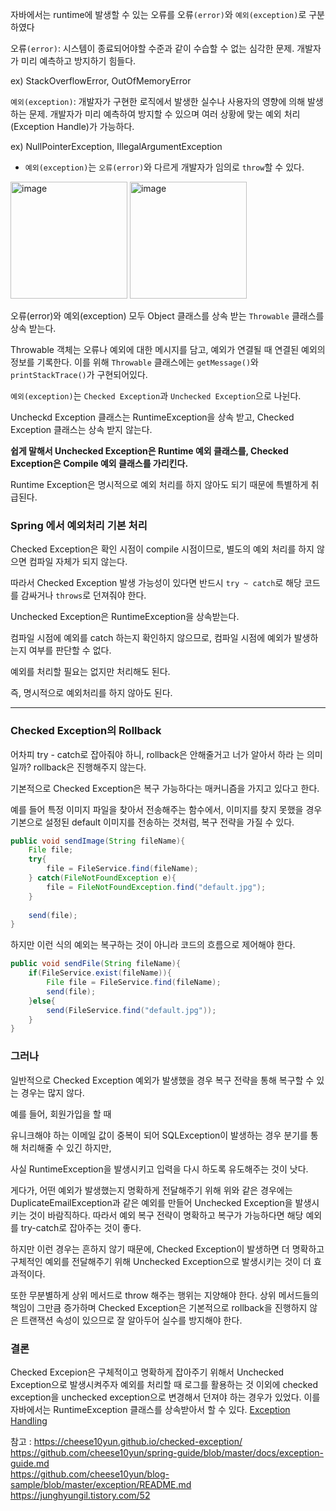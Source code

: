 자바에서는 runtime에 발생할 수 있는 오류를 오류`(error)`와 `예외(exception)`로 구분하였다 

오류`(error)`: 시스템이 종료되어야할 수준과 같이 수습할 수 없는 심각한 문제. 개발자가 미리 예측하고 방지하기 힘들다.

ex) StackOverflowError, OutOfMemoryError

`예외(exception)`: 개발자가 구현한 로직에서 발생한 실수나 사용자의 영향에 의해 발생하는 문제. 개발자가 미리 예측하여 방지할 수 있으며 여러 상황에 맞는 예외 처리(Exception Handle)가 가능하다.

ex) NullPointerException, IllegalArgumentException

- `예외(exception)`는 `오류(error)`와 다르게 개발자가 임의로 `throw`할 수 있다.

<img width="187" alt="image" src="https://github.com/2eungwoo/TIL/assets/89715722/1edd3876-8cd6-4849-b6ab-8a1d465b6ee1"> <img width="187" alt="image" src="https://github.com/2eungwoo/TIL/assets/89715722/c3b12195-a48c-481f-a63d-1ed45d873539">



오류(error)와 예외(exception) 모두 Object 클래스를 상속 받는 `Throwable` 클래스를 상속 받는다.

Throwable 객체는 오류나 예외에 대한 메시지를 담고, 예외가 연결될 때 연결된 예외의 정보를 기록한다. 이를 위해 `Throwable` 클래스에는 `getMessage()`와 `printStackTrace()`가 구현되어있다.

`예외(exception)`는 `Checked Exception`과 `Unchecked Exception`으로 나뉜다.

Uncheckd Exception 클래스는 RuntimeException을 상속 받고, Checked Exception 클래스는 상속 받지 않는다.

**쉽게 말해서 Unchecked Exception은 Runtime 예외 클래스를, Checked Exception은 Compile 예외 클래스를 가리킨다.**

Runtime Exception은 명시적으로 예외 처리를 하지 않아도 되기 때문에 특별하게 취급된다.

### Spring 에서 예외처리 기본 처리
<!-- |  | Unchecked Exception | Checked Exception |
| --- | --- | --- |
| 확인 시점 | Runtime 시점 | Compile 시점 |
| 처리 여부 | 명시적으로 하지 않아도 됨 | 반드시 예외 처리 필요 |
| 트랜잭션 처리 | rollback 진행 | rollback 안됨 |
| 종류 | NullPointerException, ArithmeticException 등 | IOException, SQLException 등 | -->

Checked Exception은 확인 시점이 compile 시점이므로, 별도의 예외 처리를 하지 않으면 컴파일 자체가 되지 않는다.

따라서 Checked Exception 발생 가능성이 있다면 반드시 `try ~ catch`로 해당 코드를 감싸거나 `throws`로 던져줘야 한다.

Unchecked Exception은 RuntimeException을 상속받는다.

컴파일 시점에 예외를 catch 하는지 확인하지 않으므로, 컴파일 시점에 예외가 발생하는지 여부를 판단할 수 없다.

예외를 처리할 필요는 없지만 처리해도 된다.

즉, 명시적으로 예외처리를 하지 않아도 된다.

---

### Checked Exception의 Rollback

어차피 try - catch로 잡아줘야 하니, rollback은 안해줄거고 너가 알아서 하라 는 의미일까? rollback은 진행해주지 않는다.

기본적으로 Checked Exception은 복구 가능하다는 매커니즘을 가지고 있다고 한다.

예를 들어 특정 이미지 파일을 찾아서 전송해주는 함수에서, 이미지를 찾지 못했을 경우 기본으로 설정된 default 이미지를 전송하는 것처럼, 복구 전략을 가질 수 있다.

```java
public void sendImage(String fileName){
	File file;
	try{
		file = FileService.find(fileName);
	} catch(FileNotFoundException e){
		file = FileNotFoundException.find("default.jpg");
	}
	
	send(file);
}
```

하지만 이런 식의 예외는 복구하는 것이 아니라 코드의 흐름으로 제어해야 한다.

```java
public void sendFile(String fileName){
	if(FileService.exist(fileName)){
		File file = FileService.find(fileName);
		send(file);
	}else{
		send(FileService.find("default.jpg"));
	}
}
```

### 그러나

일반적으로 Checked Exception 예외가 발생했을 경우 복구 전략을 통해 복구할 수 있는 경우는 많지 않다.

예를 들어, 회원가입을 할 때

유니크해야 하는 이메일 값이 중복이 되어 SQLException이 발생하는 경우 분기를 통해 처리해줄 수 있긴 하지만,

사실 RuntimeException을 발생시키고 입력을 다시 하도록 유도해주는 것이 낫다.

게다가, 어떤 예외가 발생했는지 명확하게 전달해주기 위해 위와 같은 경우에는 DuplicateEmailException과 같은 예외를 만들어 Unchecked Exception을 발생시키는 것이 바람직하다.
따라서 예외 복구 전략이 명확하고 복구가 가능하다면 해당 예외를 try-catch로 잡아주는 것이 좋다.

하지만 이런 경우는 흔하지 않기 때문에, Checked Exception이 발생하면 더 명확하고 구체적인 예외를 전달해주기 위해 Unchecked Exception으로 발생시키는 것이 더 효과적이다.

또한 무분별하게 상위 메서드로 throw 해주는 행위는 지양해야 한다. 상위 메서드들의 책임이 그만큼 증가하며 Checked Exception은 기본적으로 rollback을 진행하지 않은 트랜잭션 속성이 있으므로 잘 알아두어 실수를 방지해야 한다.

### 결론
Checked Excepion은 구체적이고 명확하게 잡아주기 위해서 Unchecked Exception으로 발생시켜주자
예외를 처리할 때 로그를 활용하는 것 이외에 checked exception을 unchecked exception으로 변경해서 던져야 하는 경우가 있었다. 이를 자바에서는 RuntimeException 클래스를 상속받아서 할 수 있다.
[Exception Handling](https://github.com/2eungwoo/TIL/blob/main/Spring/Common-Response/Exception%20Response.md)

참고 : https://cheese10yun.github.io/checked-exception/</br>
https://github.com/cheese10yun/spring-guide/blob/master/docs/exception-guide.md</br>
https://github.com/cheese10yun/blog-sample/blob/master/exception/README.md</br>
https://junghyungil.tistory.com/52
